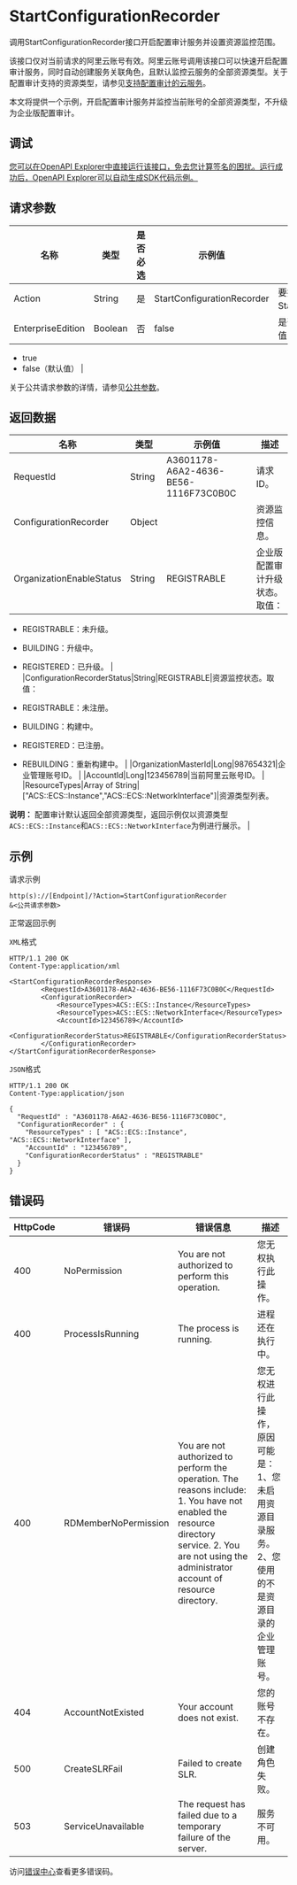 # StartConfigurationRecorder

调用StartConfigurationRecorder接口开启配置审计服务并设置资源监控范围。

该接口仅对当前请求的阿里云账号有效。阿里云账号调用该接口可以快速开启配置审计服务，同时自动创建服务关联角色，且默认监控云服务的全部资源类型。关于配置审计支持的资源类型，请参见[支持配置审计的云服务](~~127411~~)。

本文将提供一个示例，开启配置审计服务并监控当前账号的全部资源类型，不升级为企业版配置审计。

## 调试

[您可以在OpenAPI Explorer中直接运行该接口，免去您计算签名的困扰。运行成功后，OpenAPI Explorer可以自动生成SDK代码示例。](https://api.aliyun.com/#product=Config&api=StartConfigurationRecorder&type=RPC&version=2019-01-08)

## 请求参数

|名称|类型|是否必选|示例值|描述|
|--|--|----|---|--|
|Action|String|是|StartConfigurationRecorder|要执行的操作，取值：StartConfigurationRecorder。 |
|EnterpriseEdition|Boolean|否|false|是否升级企业版配置审计。取值：

 -   true
-   false（默认值） |

关于公共请求参数的详情，请参见[公共参数](~~169575~~)。

## 返回数据

|名称|类型|示例值|描述|
|--|--|---|--|
|RequestId|String|A3601178-A6A2-4636-BE56-1116F73C0B0C|请求ID。 |
|ConfigurationRecorder|Object| |资源监控信息。 |
|OrganizationEnableStatus|String|REGISTRABLE|企业版配置审计升级状态。取值：

 -   REGISTRABLE：未升级。
-   BUILDING：升级中。
-   REGISTERED：已升级。 |
|ConfigurationRecorderStatus|String|REGISTRABLE|资源监控状态。取值：

 -   REGISTRABLE：未注册。
-   BUILDING：构建中。
-   REGISTERED：已注册。
-   REBUILDING：重新构建中。 |
|OrganizationMasterId|Long|987654321|企业管理账号ID。 |
|AccountId|Long|123456789|当前阿里云账号ID。 |
|ResourceTypes|Array of String|\["ACS::ECS::Instance","ACS::ECS::NetworkInterface"\]|资源类型列表。

 **说明：** 配置审计默认返回全部资源类型，返回示例仅以资源类型`ACS::ECS::Instance`和`ACS::ECS::NetworkInterface`为例进行展示。 |

## 示例

请求示例

```
http(s)://[Endpoint]/?Action=StartConfigurationRecorder
&<公共请求参数>
```

正常返回示例

`XML`格式

```
HTTP/1.1 200 OK
Content-Type:application/xml

<StartConfigurationRecorderResponse>
		<RequestId>A3601178-A6A2-4636-BE56-1116F73C0B0C</RequestId>
		<ConfigurationRecorder>
			<ResourceTypes>ACS::ECS::Instance</ResourceTypes>
			<ResourceTypes>ACS::ECS::NetworkInterface</ResourceTypes>
			<AccountId>123456789</AccountId>
			<ConfigurationRecorderStatus>REGISTRABLE</ConfigurationRecorderStatus>
		</ConfigurationRecorder>
</StartConfigurationRecorderResponse>
```

`JSON`格式

```
HTTP/1.1 200 OK
Content-Type:application/json

{
  "RequestId" : "A3601178-A6A2-4636-BE56-1116F73C0B0C",
  "ConfigurationRecorder" : {
    "ResourceTypes" : [ "ACS::ECS::Instance", "ACS::ECS::NetworkInterface" ],
    "AccountId" : "123456789",
    "ConfigurationRecorderStatus" : "REGISTRABLE"
  }
}
```

## 错误码

|HttpCode|错误码|错误信息|描述|
|--------|---|----|--|
|400|NoPermission|You are not authorized to perform this operation.|您无权执行此操作。|
|400|ProcessIsRunning|The process is running.|进程还在执行中。|
|400|RDMemberNoPermission|You are not authorized to perform the operation. The reasons include: 1. You have not enabled the resource directory service. 2. You are not using the administrator account of resource directory.|您无权进行此操作，原因可能是： 1、您未启用资源目录服务。 2、您使用的不是资源目录的企业管理账号。|
|404|AccountNotExisted|Your account does not exist.|您的账号不存在。|
|500|CreateSLRFail|Failed to create SLR.|创建角色失败。|
|503|ServiceUnavailable|The request has failed due to a temporary failure of the server.|服务不可用。|

访问[错误中心](https://error-center.aliyun.com/status/product/Config)查看更多错误码。

